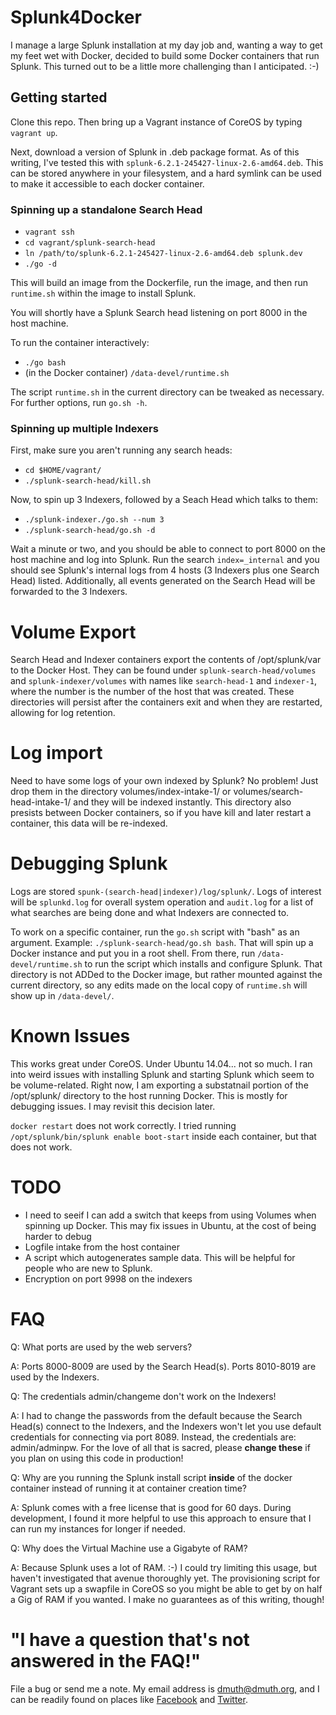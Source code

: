 
# Splunk4Docker


I manage a large Splunk installation at my day job and, wanting a way to get my feet wet with Docker, decided to build some Docker containers that run Splunk.  This turned out to be a little more challenging than I anticipated. :-)


## Getting started

Clone this repo.  Then bring up a Vagrant instance of CoreOS by typing `vagrant up`.

Next, download a version of Splunk in .deb package format.  As of this writing, I've tested this with `splunk-6.2.1-245427-linux-2.6-amd64.deb`.  This can be stored anywhere in your filesystem, and a hard symlink can be used to make it accessible to each docker container.


### Spinning up a standalone Search Head

- `vagrant ssh`
- `cd vagrant/splunk-search-head`
- `ln /path/to/splunk-6.2.1-245427-linux-2.6-amd64.deb splunk.dev`
- `./go -d`

This will build an image from the Dockerfile, run the image, and then run `runtime.sh` within the image to install Splunk.

You will shortly have a Splunk Search head listening on port 8000 in the host machine.

To run the container interactively:
- `./go bash`
- (in the Docker container) `/data-devel/runtime.sh`

The script `runtime.sh` in the current directory can be tweaked as necessary.  For further options, run `go.sh -h`.


### Spinning up multiple Indexers 

First, make sure you aren't running any search heads:
- `cd $HOME/vagrant/`
- `./splunk-search-head/kill.sh`

Now, to spin up 3 Indexers, followed by a Seach Head which talks to them:
- `./splunk-indexer./go.sh --num 3`
- `./splunk-search-head/go.sh -d`

Wait a minute or two, and you should be able to connect to port 8000 on the host machine and log into Splunk.  Run the search `index=_internal` and you should see Splunk's internal logs from 4 hosts (3 Indexers plus one Search Head) listed.  Additionally, all events generated on the Search Head will be forwarded to the 3 Indexers.


# Volume Export

Search Head and Indexer containers export the contents of /opt/splunk/var to the Docker Host.  They can be found under `splunk-search-head/volumes` and `splunk-indexer/volumes` with names like `search-head-1` and `indexer-1`, where the number is the number of the host that was created.  These directories will persist after the containers exit and when they are restarted, allowing for log retention.


# Log import

Need to have some logs of your own indexed by Splunk?  No problem!  Just drop them in the directory volumes/index-intake-1/ or volumes/search-head-intake-1/ and they will be indexed instantly.  This directory also presists between Docker containers, so if you have kill and later restart a container, this data will be re-indexed.


# Debugging Splunk

Logs are stored `spunk-(search-head|indexer)/log/splunk/`.  Logs of interest will be `splunkd.log` for overall system operation and `audit.log` for a list of what searches are being done and what Indexers are connected to.

To work on a specific container, run the `go.sh` script with "bash" as an argument. Example: `./splunk-search-head/go.sh bash`.
That will spin up a Docker instance and put you in a root shell.  From there, run `/data-devel/runtime.sh` to run the
script which installs and configure Splunk.  That directory is not ADDed to the Docker image, but rather mounted against
the current directory, so any edits made on the local copy of `runtime.sh` will show up in `/data-devel/`.


# Known Issues

This works great under CoreOS.  Under Ubuntu 14.04... not so much.  I ran into weird issues with installing Splunk and starting Splunk which seem to be volume-related.  Right now, I am exporting a substatnail portion of the /opt/splunk/ directory to the host running Docker.  This is mostly for debugging issues.  I may revisit this decision later.

`docker restart` does not work correctly.  I tried running `/opt/splunk/bin/splunk enable boot-start` inside each container, but that does not work.


# TODO

- I need to seeif I can add a switch that keeps from using Volumes when spinning up Docker.  This may fix issues in Ubuntu, at the cost of being harder to debug
- Logfile intake from the host container
- A script which autogenerates sample data.  This will be helpful for people who are new to Splunk.
- Encryption on port 9998 on the indexers
 

# FAQ

Q: What ports are used by the web servers?

A: Ports 8000-8009 are used by the Search Head(s).  Ports 8010-8019 are used by the Indexers.


Q: The credentials admin/changeme don't work on the Indexers!

A: I had to change the passwords from the default because the Search Head(s) connect to the Indexers, and the Indexers won't let you use default credentials for connecting via port 8089.  Instead, the credentials are: admin/adminpw.  For the love of all that is sacred, please **change these** if you plan on using this code in production!


Q: Why are you running the Splunk install script **inside** of the docker container instead of running it at container creation time?

A: Splunk comes with a free license that is good for 60 days.  During development, I found it more helpful to use this approach to ensure that I can run my instances for longer if needed.


Q: Why does the Virtual Machine use a Gigabyte of RAM?

A: Because Splunk uses a lot of RAM. :-)  I could try limiting this usage, but haven't investigated that avenue thoroughly yet.  The provisioning script for Vagrant sets up a swapfile in CoreOS so you might be able to get by on half a Gig of RAM if you wanted.  I make no guarantees as of this writing, though!


# "I have a question that's not answered in the FAQ!"

File a bug or send me a note. My email address is dmuth@dmuth.org, and I can be readily found on places like [Facebook](http://www.facebook.com/dmuth) and [Twitter](http://twitter.com/dmuth).

